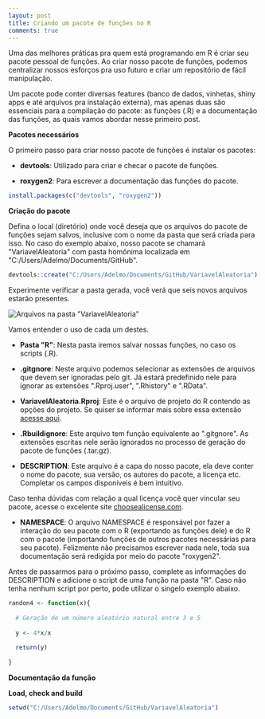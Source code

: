 ```yaml
---
layout: post
title: Criando um pacote de funções no R
comments: true
---
```


Uma das melhores práticas pra quem está programando em R é criar seu pacote pessoal de funções. Ao criar nosso pacote de funções, podemos centralizar nossos esforços pra uso futuro e criar um repositório de fácil manipulação.

Um pacote pode conter diversas features (banco de dados, vinhetas, shiny apps e até arquivos pra instalação externa), mas apenas duas são essenciais para a compilação do pacote: as funções (.R) e a documentação das funções, as quais vamos abordar nesse primeiro post.

**Pacotes necessários**

O primeiro passo para criar nosso pacote de funções é instalar os pacotes:

- **devtools**: Utilizado para criar e checar o pacote de funções.

- **roxygen2**: Para escrever a documentação das funções do pacote.

```r
install.packages(c("devtools", "roxygen2"))
```

**Criação do pacote**

Defina o local (diretório) onde você deseja que os arquivos do pacote de funções sejam salvos, inclusive com o nome da pasta que será criada para isso. No caso do exemplo abaixo, nosso pacote se chamará "VariavelAleatoria" com pasta homônima localizada em "C:/Users/Adelmo/Documents/GitHub".

```r
devtools::create("C:/Users/Adelmo/Documents/GitHub/VariavelAleatoria")
```

Experimente verificar a pasta gerada, você verá que seis novos arquivos estarão presentes.

![Arquivos na pasta "VariavelAleatoria"](http://i.imgur.com/I69Clul.png)

Vamos entender o uso de cada um destes.

- **Pasta "R"**: Nesta pasta iremos salvar nossas funções, no caso os scripts (.R).

- **.gitgnore**: Neste arquivo podemos selecionar as extensões de arquivos que devem ser ignoradas pelo git. Já estará predefinido nele para ignorar as extensões ".Rproj.user", ".Rhistory" e ".RData".

- **VariavelAleatoria.Rproj**: Este é o arquivo de projeto do R contendo as opções do projeto. Se quiser se informar mais sobre essa extensão [acesse aqui](https://support.rstudio.com/hc/en-us/articles/200526207-Using-Projects).

- **.Rbuildignore**: Este arquivo tem função equivalente ao ".gitgnore". As extensões escritas nele serão ignorados no processo de geração do pacote de funções (.tar.gz).

- **DESCRIPTION**: Este arquivo é a capa do nosso pacote, ela deve conter o nome do pacote, sua versão, os autores do pacote, a licença etc. Completar os campos disponíveis é bem intuitivo.

Caso tenha dúvidas com relação a qual licença você quer vincular seu pacote, acesse o excelente site [choosealicense.com](http://choosealicense.com/).

- **NAMESPACE**: O arquivo NAMESPACE é responsável por fazer a interação do seu pacote com o R (exportando as funções dele) e do R com o pacote (importando funções de outros pacotes necessárias para seu pacote). Felizmente não precisamos escrever nada nele, toda sua documentação será redigida por meio do pacote "roxygen2".

Antes de passarmos para o próximo passo, complete as informações do DESCRIPTION e adicione o script de uma função na pasta "R". Caso não tenha nenhum script por perto, pode utilizar o singelo exemplo abaixo.

```r
randon4 <- function(x){
  
  # Geração de um número aleatório natural entre 3 e 5
  
  y <- 4*x/x
  
  return(y)
  
}
```

**Documentação da função**



**Load, check and build**



```r
setwd("C:/Users/Adelmo/Documents/GitHub/VariavelAleatoria")